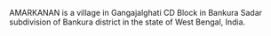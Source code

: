 AMARKANAN is a village in Gangajalghati CD Block in Bankura Sadar subdivision of Bankura district in the state of West Bengal, India.
